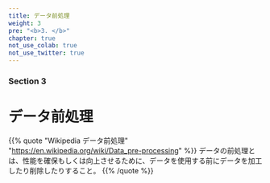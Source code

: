 ```yaml
---
title: データ前処理
weight: 3
pre: "<b>3. </b>"
chapter: true
not_use_colab: true
not_use_twitter: true
---
```


### Section 3

# データ前処理

{{% quote "Wikipedia データ前処理" "https://en.wikipedia.org/wiki/Data_pre-processing" %}}
データの前処理とは、性能を確保もしくは向上させるために、データを使用する前にデータを加工したり削除したりすること。
{{% /quote %}}